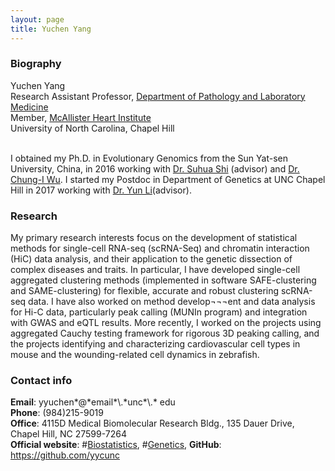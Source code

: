 ```yaml
---
layout: page
title: Yuchen Yang
---
```

### Biography

<div class="container">
    <div class="row-fluid">
            Yuchen Yang<br/>
            Research Assistant Professor, <a href="https://www.med.unc.edu/pathology/">Department of Pathology and Laboratory Medicine</a><br/>
            Member, <a href="https://www.med.unc.edu/mhi/">McAllister Heart Institute</a><br/>
            University of North Carolina, Chapel Hill <br/><br/>
    </div>
</div>

I obtained my Ph.D. in Evolutionary Genomics from the Sun Yat-sen University, China, in 2016 working with [Dr. Suhua Shi](https://statistics.wharton.upenn.edu/profile/nzh/) (advisor) and [Dr. Chung-I Wu](https://www.ee.nthu.edu.tw/bschen/files/Chung-I%20Wu%27s%20Home%20Page.htm). I started my Postdoc in Department of Genetics at UNC Chapel Hill in 2017 working with [Dr. Yun Li](https://www.med.unc.edu/genetics/directory/yun-li-phd/)(advisor).

### Research

My primary research interests focus on the development of statistical methods for single-cell RNA-seq (scRNA-Seq) and chromatin interaction (HiC) data analysis, and their application to the genetic dissection of complex diseases and traits. In particular, I have developed single-cell aggregated clustering methods (implemented in software SAFE-clustering and SAME-clustering) for flexible, accurate and robust clustering scRNA-seq data. I have also worked on method develop¬¬¬ent and data analysis for Hi-C data, particularly peak calling (MUNIn program) and integration with GWAS and eQTL results. More recently, I worked on the projects using aggregated Cauchy testing framework for rigorous 3D peaking calling, and the projects identifying and characterizing cardiovascular cell types in mouse and the wounding-related cell dynamics in zebrafish.

### Contact info

<div class="container">
    <div class="row-fluid">
            <b>Email</b>: yyuchen*@*email*\.*unc*\.* edu<br/>
            <b>Phone</b>: (984)215-9019<br/>
            <b>Office</b>: 4115D Medical Biomolecular Research Bldg., 135 Dauer Drive, Chapel Hill, NC 27599-7264<br/>
            <b>Official website</b>: 
            #<a href="http://sph.unc.edu/adv_profile/yuchao-jiang-phd/">Biostatistics</a>,
            #<a href="https://www.med.unc.edu/genetics/people/joint-secondary-faculty/yuchao-jiang-phd">Genetics</a>,
            <b>GitHub</b>: <a href="https://github.com/yycunc">https://github.com/yycunc</a><br/>
    </div>
</div>
